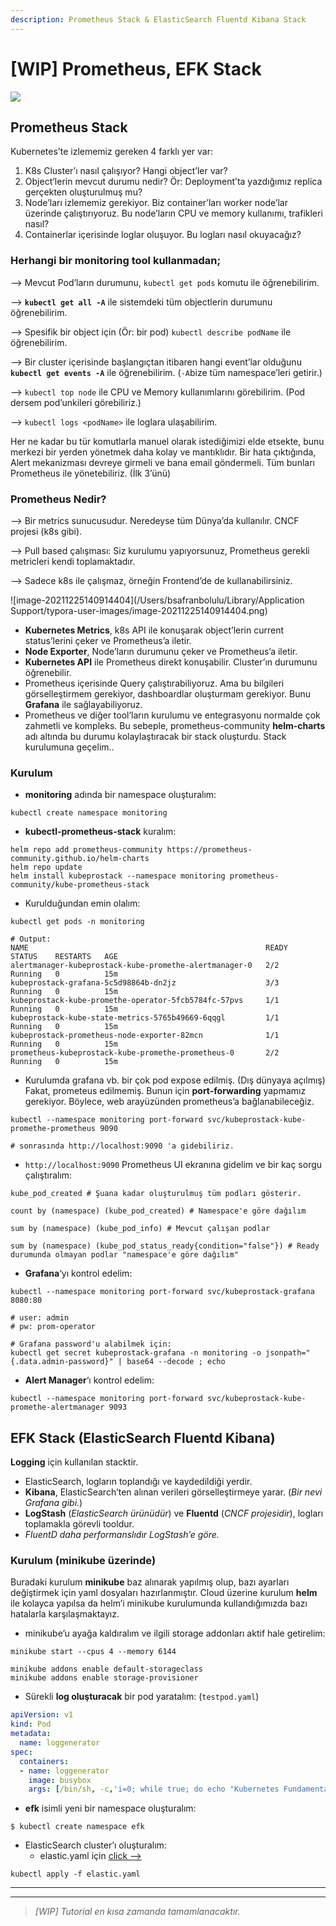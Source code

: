 ```yaml
---
description: Prometheus Stack & ElasticSearch Fluentd Kibana Stack
---
```


# \[WIP] Prometheus, EFK Stack

![](<.gitbook/assets/image (24) (1).png>)

## Prometheus Stack

Kubernetes’te izlememiz gereken 4 farklı yer var:

1. K8s Cluster’ı nasıl çalışıyor? Hangi object’ler var?
2. Object’lerin mevcut durumu nedir? Ör: Deployment’ta yazdığımız replica gerçekten oluşturulmuş mu?
3. Node’ları izlememiz gerekiyor. Biz container’ları worker node’lar üzerinde çalıştırıyoruz. Bu node’ların CPU ve memory kullanımı, trafikleri nasıl?
4. Containerlar içerisinde loglar oluşuyor. Bu logları nasıl okuyacağız?

### Herhangi bir monitoring tool kullanmadan;

–> Mevcut Pod’ların durumunu, `kubectl get pods` komutu ile öğrenebilirim.

–> **`kubectl get all -A`** ile sistemdeki tüm objectlerin durumunu öğrenebilirim.

–> Spesifik bir object için (Ör: bir pod) `kubectl describe podName` ile öğrenebilirim.

–> Bir cluster içerisinde başlangıçtan itibaren hangi event’lar olduğunu **`kubectl get events -A`** ile öğrenebilirim. (`-A`bize tüm namespace’leri getirir.)

–> `kubectl top node` ile CPU ve Memory kullanımlarını görebilirim. (Pod dersem pod’unkileri görebiliriz.)

–> `kubectl logs <podName>` ile loglara ulaşabilirim.

Her ne kadar bu tür komutlarla manuel olarak istediğimizi elde etsekte, bunu merkezi bir yerden yönetmek daha kolay ve mantıklıdır. Bir hata çıktığında, Alert mekanizması devreye girmeli ve bana email göndermeli. Tüm bunları Prometheus ile yönetebiliriz. (İlk 3’ünü)

### Prometheus Nedir?

–> Bir metrics sunucusudur. Neredeyse tüm Dünya’da kullanılır. CNCF projesi (k8s gibi).

–> Pull based çalışması: Siz kurulumu yapıyorsunuz, Prometheus gerekli metricleri kendi toplamaktadır.

–> Sadece k8s ile çalışmaz, örneğin Frontend’de de kullanabilirsiniz.

!\[image-20211225140914404]\(/Users/bsafranbolulu/Library/Application Support/typora-user-images/image-20211225140914404.png)

* **Kubernetes Metrics**, k8s API ile konuşarak object’lerin current status’lerini çeker ve Prometheus’a iletir.
* **Node Exporter**, Node’ların durumunu çeker ve Prometheus’a iletir.
* **Kubernetes API** ile Prometheus direkt konuşabilir. Cluster’ın durumunu öğrenebilir.
* Prometheus içerisinde Query çalıştırabiliyoruz. Ama bu bilgileri görselleştirmem gerekiyor, dashboardlar oluşturmam gerekiyor. Bunu **Grafana** ile sağlayabiliyoruz.
* Prometheus ve diğer tool’ların kurulumu ve entegrasyonu normalde çok zahmetli ve kompleks. Bu sebeple, prometheus-community **helm-charts** adı altında bu durumu kolaylaştıracak bir stack oluşturdu. Stack kurulumuna geçelim..

### Kurulum

* **monitoring** adında bir namespace oluşturalım:

```shell
kubectl create namespace monitoring
```

* **kubectl-prometheus-stack** kuralım:

```shell
helm repo add prometheus-community https://prometheus-community.github.io/helm-charts
helm repo update
helm install kubeprostack --namespace monitoring prometheus-community/kube-prometheus-stack
```

* Kurulduğundan emin olalım:

```shell
kubectl get pods -n monitoring

# Output:
NAME                                                     READY   STATUS    RESTARTS   AGE
alertmanager-kubeprostack-kube-promethe-alertmanager-0   2/2     Running   0          15m
kubeprostack-grafana-5c5d98864b-dn2jz                    3/3     Running   0          15m
kubeprostack-kube-promethe-operator-5fcb5784fc-57pvs     1/1     Running   0          15m
kubeprostack-kube-state-metrics-5765b49669-6qqgl         1/1     Running   0          15m
kubeprostack-prometheus-node-exporter-82mcn              1/1     Running   0          15m
prometheus-kubeprostack-kube-promethe-prometheus-0       2/2     Running   0          15m
```

* Kurulumda grafana vb. bir çok pod expose edilmiş. (Dış dünyaya açılmış) Fakat, prometeus edilmemiş. Bunun için **port-forwarding** yapmamız gerekiyor. Böylece, web arayüzünden prometheus’a bağlanabileceğiz.

```shell
kubectl --namespace monitoring port-forward svc/kubeprostack-kube-promethe-prometheus 9090

# sonrasında http://localhost:9090 'a gidebiliriz.
```

* `http://localhost:9090` Prometheus UI ekranına gidelim ve bir kaç sorgu çalıştıralım:

```shell
kube_pod_created # Şuana kadar oluşturulmuş tüm podları gösterir.

count by (namespace) (kube_pod_created) # Namespace'e göre dağılım 

sum by (namespace) (kube_pod_info) # Mevcut çalışan podlar

sum by (namespace) (kube_pod_status_ready{condition="false"}) # Ready durumunda olmayan podlar "namespace'e göre dağılım"
```

* **Grafana**‘yı kontrol edelim:

```shell
kubectl --namespace monitoring port-forward svc/kubeprostack-grafana 8080:80

# user: admin
# pw: prom-operator

# Grafana password'u alabilmek için:
kubectl get secret kubeprostack-grafana -n monitoring -o jsonpath="{.data.admin-password}" | base64 --decode ; echo
```

* **Alert Manager**‘ı kontrol edelim:

```shell
kubectl --namespace monitoring port-forward svc/kubeprostack-kube-promethe-alertmanager 9093
```

## EFK Stack (ElasticSearch Fluentd Kibana)

**Logging** için kullanılan stacktir.

* ElasticSearch, logların toplandığı ve kaydedildiği yerdir.
* **Kibana**, ElasticSearch’ten alınan verileri görselleştirmeye yarar. (_Bir nevi Grafana gibi._)
* **LogStash** (_ElasticSearch ürünüdür_) ve **Fluentd** (_CNCF projesidir_), logları toplamakla görevli tooldur.
* _FluentD daha performanslıdır LogStash’e göre._

### Kurulum (minikube üzerinde)

Buradaki kurulum **minikube** baz alınarak yapılmış olup, bazı ayarları değiştirmek için yaml dosyaları hazırlanmıştır. Cloud üzerine kurulum **helm** ile kolayca yapılsa da helm’i minikube kurulumunda kullandığımızda bazı hatalarla karşılaşmaktayız.

* minikube’u ayağa kaldıralım ve ilgili storage addonları aktif hale getirelim:

```shell
minikube start --cpus 4 --memory 6144

minikube addons enable default-storageclass
minikube addons enable storage-provisioner
```

* Sürekli **log oluşturacak** bir pod yaratalım: (`testpod.yaml`)

```yaml
apiVersion: v1
kind: Pod
metadata:
  name: loggenerator
spec:
  containers:
  - name: loggenerator
    image: busybox
    args: [/bin/sh, -c,'i=0; while true; do echo "Kubernetes Fundamentals $i"; i=$((i+1)); sleep 1; done']
```

* **efk** isimli yeni bir namespace oluşturalım:

```shell
$ kubectl create namespace efk
```

* ElasticSearch cluster’ı oluşturalım:
  * elastic.yaml için [click –>](https://github.com/berksafran/k8sfundamentals/blob/main/monitoring/elastic.yaml)

```shell
kubectl apply -f elastic.yaml
```

***

***

> _\[WIP] Tutorial en kısa zamanda tamamlanacaktır._
